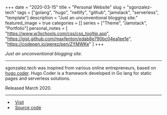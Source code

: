 +++ 
date = "2020-03-15"
title = "Personal Website"
slug = "sgonzalez-tech"
tags = ["golang", "hugo", "netlify", "github", "jamstack", "serverless", "template"]
description = "Just an unconventional blogging site."
featured_image = true
categories = []
series = ["Theme", "Jamstack", "Portfolio"]
personal_notes = [
    "https://www.w3schools.com/css/css_tooltip.asp",
    "https://gist.github.com/maxfenton/edab8e790bc04ea1ee1e",
    "https://codepen.io/ajerez/pen/ZYMWKe"
]
+++

<p>
<em>Just an unconventional blogging site.</em>
</p>
<hr>
<p>
    sgonzalez.tech was inspired from various online entrepreneurs, based on <a href="https://github.com/luizdepra/hugo-coder/">hugo coder</a>. Hugo Coder is a framework developed in Go lang for static pages and serverless solutions.
</p>
<p>Released March 2020.</p>
<hr>
<ul>
	<li><i class="fa fa-terminal"></i>&nbsp; <a href="/">Visit</a></li>
	<li><i class="fa fa-download"></i>&nbsp; <a href="#" class="disabled-link">Source code</a></li>
</ul>